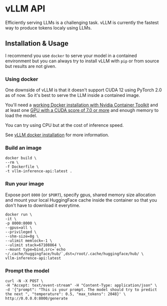 # vLLM API

Efficiently serving LLMs is a challenging task. vLLM is currently the fastest way to produce tokens localy using LLMs.

## Installation & Usage

I recommend you use `docker` to serve your model in a contained environment but you can always try to install vLLM with `pip` or from source but results are not given.

### Using docker

One downside of vLLM is that it doesn't support CUDA 12 using PyTorch 2.0 as of now. So it's best to serve the LLM inside a contained image.

You'll need a [working Docker installation with Nvidia Container Toolkit](https://docs.docker.com/config/containers/resource_constraints/#gpu) and at least one [GPU with a CUDA score of 7.0 or more](https://developer.nvidia.com/cuda-gpus) and enough memory to load the model.

You can try using CPU but at the cost of inference speed.

See [vLLM docker installation](https://vllm.readthedocs.io/en/latest/getting_started/installation.html) for more information.

### Build an image

```shell
docker build \
--rm \
-f Dockerfile \
-t vllm-inference-api:latest .
```

### Run your image

Expose port `8000` (or `$PORT`), specify gpus, shared memory size allocation and mount your local HuggingFace cache inside the container so that you don't have to download it everytime.

```shell
docker run \
-it \
-p 8000:8000 \
--gpus=all \
--privileged \
--shm-size=8g \
--ulimit memlock=-1 \
--ulimit stack=67108864 \
--mount type=bind,src=`echo ~/.cache/huggingface/hub/`,dst=/root/.cache/huggingface/hub/ \
vllm-inference-api:latest
```

### Prompt the model

```shell
curl -N -X POST \
-H "Accept: text/event-stream" -H "Content-Type: application/json" \
-d '{"prompt": "This is your prompt. The model should try to predict the next ", "temperature": 0.5, "max_tokens": 2048}' \
http://0.0.0.0:8000/generate
```